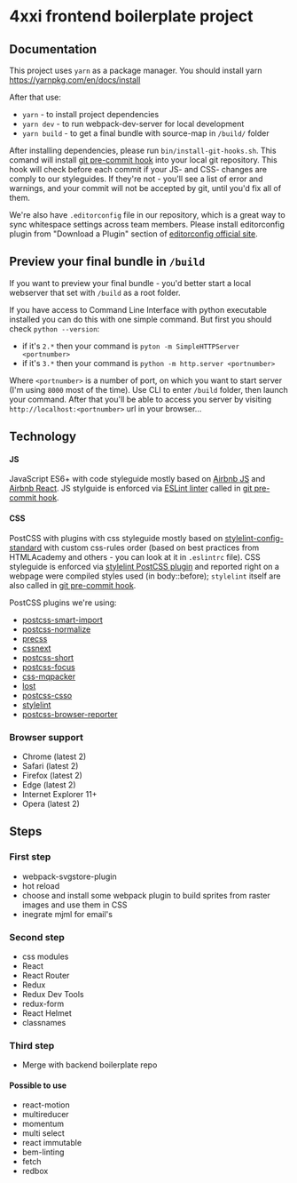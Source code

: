 # 4xxi frontend boilerplate project

## Documentation

This project uses `yarn` as a package manager.
You should install yarn https://yarnpkg.com/en/docs/install

After that use:

* `yarn` - to install project dependencies
* `yarn dev` - to run webpack-dev-server for local development
* `yarn build` - to get a final bundle with source-map in `/build/` folder

After installing dependencies, please run `bin/install-git-hooks.sh`.
This comand will install [git pre-commit hook](https://git-scm.com/book/gr/v2/Customizing-Git-Git-Hooks) into your local git repository.
This hook will check before each commit if your JS- and CSS- changes are comply to our styleguides.
If they're not - you'll see a list of error and warnings, and your commit will not be accepted by git, until you'd fix all of them.

We're also have `.editorconfig` file in our repository, which is a great way to sync whitespace settings across team members.
Please install editorconfig plugin from "Download a Plugin" section of [editorconfig official site](http://editorconfig.org/).

## Preview your final bundle in `/build`
If you want to preview your final bundle - you'd better start a local webserver that set with `/build` as a root folder.

If you have access to Command Line Interface with python executable installed you can do this with one simple command.
But first you should check `python --version`:

* if it's `2.*` then your command is `pyton -m SimpleHTTPServer <portnumber>`
* if it's `3.*` then your command is `python -m http.server <portnumber>`

Where `<portnumber>` is a number of port, on which you want to start server (I'm using `8000` most of the time).
Use CLI to enter `/build` folder, then launch your command. After that you'll be able to access you server by visiting `http://localhost:<portnumber>` url in your browser...

## Technology
#### JS
JavaScript ES6+ with code styleguide mostly based on [Airbnb JS](https://github.com/airbnb/javascript) and [Airbnb React](https://github.com/airbnb/javascript/tree/master/react).
JS stylguide is enforced via [ESLint linter](http://eslint.org/) called in [git pre-commit hook](https://git-scm.com/book/gr/v2/Customizing-Git-Git-Hooks).

#### CSS
PostCSS with plugins with css styleguide mostly based on [stylelint-config-standard](https://github.com/stylelint/stylelint-config-standard) with custom css-rules order (based on best practices from HTMLAcademy and others - you can look at it in `.eslintrc` file).
CSS styleguide is enforced via [stylelint PostCSS plugin](https://github.com/stylelint/stylelint/blob/master/docs/user-guide/postcss-plugin.md) and reported right on a webpage were compiled styles used (in body::before);
`stylelint` itself are also called in [git pre-commit hook](https://git-scm.com/book/gr/v2/Customizing-Git-Git-Hooks).

PostCSS plugins we're using:

* [postcss-smart-import](https://github.com/sebastian-software/postcss-smart-import)
* [postcss-normalize](https://github.com/seaneking/postcss-normalize)
* [precss](https://github.com/jonathantneal/precss)
* [cssnext](https://github.com/MoOx/postcss-cssnext)
* [postcss-short](https://github.com/jonathantneal/postcss-short)
* [postcss-focus](https://github.com/postcss/postcss-focus)
* [css-mqpacker](https://github.com/hail2u/node-css-mqpacker)
* [lost](https://github.com/peterramsing/lost)
* [postcss-csso](https://github.com/lahmatiy/postcss-csso)
* [stylelint](https://github.com/stylelint/stylelint)
* [postcss-browser-reporter](https://github.com/postcss/postcss-browser-reporter)


### Browser support
* Chrome (latest 2)
* Safari (latest 2)
* Firefox (latest 2)
* Edge (latest 2)
* Internet Explorer 11+
* Opera (latest 2)

## Steps
### First step
* webpack-svgstore-plugin
* hot reload
* choose and install some webpack plugin to build sprites from raster images and use them in CSS
* inegrate mjml for email's

### Second step
* css modules
* React
* React Router
* Redux
* Redux Dev Tools
* redux-form
* React Helmet
* classnames

### Third step
* Merge with backend boilerplate repo

#### Possible to use
* react-motion
* multireducer
* momentum
* multi select
* react immutable
* bem-linting
* fetch
* redbox
